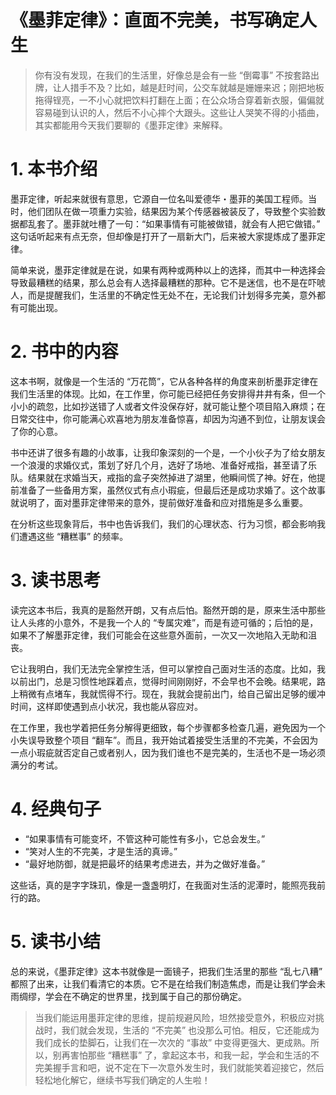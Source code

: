 # 《墨菲定律》：直面不完美，书写确定人生

> 你有没有发现，在我们的生活里，好像总是会有一些 “倒霉事” 不按套路出牌，让人措手不及？比如，越是赶时间，公交车就越是姗姗来迟；刚把地板拖得锃亮，一不小心就把饮料打翻在上面；在公众场合穿着新衣服，偏偏就容易碰到认识的人，然后不小心摔个大跟头。这些让人哭笑不得的小插曲，其实都能用今天我们要聊的《墨菲定律》来解释。

# 1. 本书介绍

墨菲定律，听起来就很有意思，它源自一位名叫爱德华・墨菲的美国工程师。当时，他们团队在做一项重力实验，结果因为某个传感器被装反了，导致整个实验数据都乱套了。墨菲就吐槽了一句：“如果事情有可能被做错，就会有人把它做错。” 这句话听起来有点无奈，但却像是打开了一扇新大门，后来被大家提炼成了墨菲定律。

简单来说，墨菲定律就是在说，如果有两种或两种以上的选择，而其中一种选择会导致最糟糕的结果，那么总会有人选择最糟糕的那种。它不是迷信，也不是在吓唬人，而是提醒我们，生活里的不确定性无处不在，无论我们计划得多完美，意外都有可能出现。

# 2. 书中的内容

这本书啊，就像是一个生活的 “万花筒”，它从各种各样的角度来剖析墨菲定律在我们生活里的体现。比如，在工作里，你可能已经把任务安排得井井有条，但一个小小的疏忽，比如抄送错了人或者文件没保存好，就可能让整个项目陷入麻烦；在日常交往中，你可能满心欢喜地为朋友准备惊喜，却因为沟通不到位，让朋友误会了你的心意。

书中还讲了很多有趣的小故事，让我印象深刻的一个是，一个小伙子为了给女朋友一个浪漫的求婚仪式，策划了好几个月，选好了场地、准备好戒指，甚至请了乐队。结果就在求婚当天，戒指的盒子突然掉进了湖里，他瞬间慌了神。好在，他提前准备了一些备用方案，虽然仪式有点小瑕疵，但最后还是成功求婚了。这个故事就说明了，面对墨菲定律带来的意外，提前做好准备和应对措施是多么重要。

在分析这些现象背后，书中也告诉我们，我们的心理状态、行为习惯，都会影响我们遭遇这些 “糟糕事” 的频率。

# 3. 读书思考

读完这本书后，我真的是豁然开朗，又有点后怕。豁然开朗的是，原来生活中那些让人头疼的小意外，不是我一个人的 “专属灾难”，而是有迹可循的；后怕的是，如果不了解墨菲定律，我们可能会在这些意外面前，一次又一次地陷入无助和沮丧。

它让我明白，我们无法完全掌控生活，但可以掌控自己面对生活的态度。比如，我以前出门，总是习惯性地踩着点，觉得时间刚刚好，不会早也不会晚。结果呢，路上稍微有点堵车，我就慌得不行。现在，我就会提前出门，给自己留出足够的缓冲时间，这样即使遇到点小状况，我也能从容应对。

在工作里，我也学着把任务分解得更细致，每个步骤都多检查几遍，避免因为一个小失误导致整个项目 “翻车”。而且，我开始试着接受生活里的不完美，不会因为一点小瑕疵就否定自己或者别人，因为我们谁也不是完美的，生活也不是一场必须满分的考试。

# 4. 经典句子

* “如果事情有可能变坏，不管这种可能性有多小，它总会发生。”
* “笑对人生的不完美，才是生活的真谛。”
* “最好地防御，就是把最坏的结果考虑进去，并为之做好准备。”

这些话，真的是字字珠玑，像是一盏盏明灯，在我面对生活的泥潭时，能照亮我前行的路。

# 5. 读书小结

总的来说，《墨菲定律》这本书就像是一面镜子，把我们生活里的那些 “乱七八糟” 都照了出来，让我们看清它的本质。它不是在给我们制造焦虑，而是让我们学会未雨绸缪，学会在不确定的世界里，找到属于自己的那份确定。

> 当我们能运用墨菲定律的思维，提前规避风险，坦然接受意外，积极应对挑战时，我们就会发现，生活的 “不完美” 也没那么可怕。相反，它还能成为我们成长的垫脚石，让我们在一次次的 “事故” 中变得更强大、更成熟。所以，别再害怕那些 “糟糕事” 了，拿起这本书，和我一起，学会和生活的不完美握手言和吧，说不定在下一次意外发生时，我们就能笑着迎接它，然后轻松地化解它，继续书写我们确定的人生啦！

